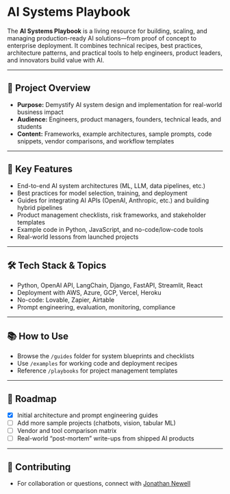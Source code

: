 # AI Systems Playbook

The **AI Systems Playbook** is a living resource for building, scaling, and managing production-ready AI solutions—from proof of concept to enterprise deployment. It combines technical recipes, best practices, architecture patterns, and practical tools to help engineers, product leaders, and innovators build value with AI.

---

## 🚀 Project Overview

- **Purpose:** Demystify AI system design and implementation for real-world business impact
- **Audience:** Engineers, product managers, founders, technical leads, and students
- **Content:** Frameworks, example architectures, sample prompts, code snippets, vendor comparisons, and workflow templates

---

## 🌟 Key Features

- End-to-end AI system architectures (ML, LLM, data pipelines, etc.)
- Best practices for model selection, training, and deployment
- Guides for integrating AI APIs (OpenAI, Anthropic, etc.) and building hybrid pipelines
- Product management checklists, risk frameworks, and stakeholder templates
- Example code in Python, JavaScript, and no-code/low-code tools
- Real-world lessons from launched projects

---

## 🛠️ Tech Stack & Topics

- Python, OpenAI API, LangChain, Django, FastAPI, Streamlit, React
- Deployment with AWS, Azure, GCP, Vercel, Heroku
- No-code: Lovable, Zapier, Airtable
- Prompt engineering, evaluation, monitoring, compliance

---

## 📚 How to Use

- Browse the `/guides` folder for system blueprints and checklists
- Use `/examples` for working code and deployment recipes
- Reference `/playbooks` for project management templates

---

## 🎯 Roadmap

- [x] Initial architecture and prompt engineering guides
- [ ] Add more sample projects (chatbots, vision, tabular ML)
- [ ] Vendor and tool comparison matrix
- [ ] Real-world “post-mortem” write-ups from shipped AI products

---

## 🙌 Contributing
- For collaboration or questions, connect with [Jonathan Newell](https://www.linkedin.com/in/jonathan-benjamin-newell/)
